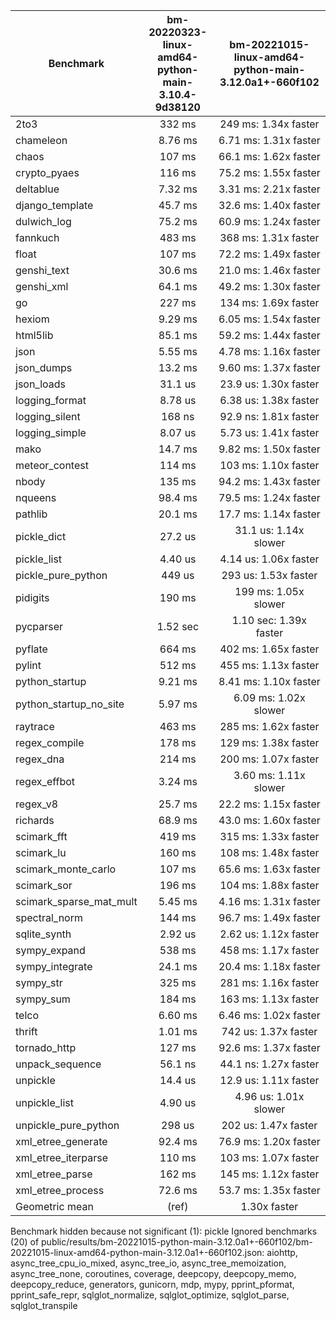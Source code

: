 | Benchmark               | bm-20220323-linux-amd64-python-main-3.10.4-9d38120 | bm-20221015-linux-amd64-python-main-3.12.0a1+-660f102 |
|-------------------------|:--------------------------------------------------:|:-----------------------------------------------------:|
| 2to3                    | 332 ms                                             | 249 ms: 1.34x faster                                  |
| chameleon               | 8.76 ms                                            | 6.71 ms: 1.31x faster                                 |
| chaos                   | 107 ms                                             | 66.1 ms: 1.62x faster                                 |
| crypto_pyaes            | 116 ms                                             | 75.2 ms: 1.55x faster                                 |
| deltablue               | 7.32 ms                                            | 3.31 ms: 2.21x faster                                 |
| django_template         | 45.7 ms                                            | 32.6 ms: 1.40x faster                                 |
| dulwich_log             | 75.2 ms                                            | 60.9 ms: 1.24x faster                                 |
| fannkuch                | 483 ms                                             | 368 ms: 1.31x faster                                  |
| float                   | 107 ms                                             | 72.2 ms: 1.49x faster                                 |
| genshi_text             | 30.6 ms                                            | 21.0 ms: 1.46x faster                                 |
| genshi_xml              | 64.1 ms                                            | 49.2 ms: 1.30x faster                                 |
| go                      | 227 ms                                             | 134 ms: 1.69x faster                                  |
| hexiom                  | 9.29 ms                                            | 6.05 ms: 1.54x faster                                 |
| html5lib                | 85.1 ms                                            | 59.2 ms: 1.44x faster                                 |
| json                    | 5.55 ms                                            | 4.78 ms: 1.16x faster                                 |
| json_dumps              | 13.2 ms                                            | 9.60 ms: 1.37x faster                                 |
| json_loads              | 31.1 us                                            | 23.9 us: 1.30x faster                                 |
| logging_format          | 8.78 us                                            | 6.38 us: 1.38x faster                                 |
| logging_silent          | 168 ns                                             | 92.9 ns: 1.81x faster                                 |
| logging_simple          | 8.07 us                                            | 5.73 us: 1.41x faster                                 |
| mako                    | 14.7 ms                                            | 9.82 ms: 1.50x faster                                 |
| meteor_contest          | 114 ms                                             | 103 ms: 1.10x faster                                  |
| nbody                   | 135 ms                                             | 94.2 ms: 1.43x faster                                 |
| nqueens                 | 98.4 ms                                            | 79.5 ms: 1.24x faster                                 |
| pathlib                 | 20.1 ms                                            | 17.7 ms: 1.14x faster                                 |
| pickle_dict             | 27.2 us                                            | 31.1 us: 1.14x slower                                 |
| pickle_list             | 4.40 us                                            | 4.14 us: 1.06x faster                                 |
| pickle_pure_python      | 449 us                                             | 293 us: 1.53x faster                                  |
| pidigits                | 190 ms                                             | 199 ms: 1.05x slower                                  |
| pycparser               | 1.52 sec                                           | 1.10 sec: 1.39x faster                                |
| pyflate                 | 664 ms                                             | 402 ms: 1.65x faster                                  |
| pylint                  | 512 ms                                             | 455 ms: 1.13x faster                                  |
| python_startup          | 9.21 ms                                            | 8.41 ms: 1.10x faster                                 |
| python_startup_no_site  | 5.97 ms                                            | 6.09 ms: 1.02x slower                                 |
| raytrace                | 463 ms                                             | 285 ms: 1.62x faster                                  |
| regex_compile           | 178 ms                                             | 129 ms: 1.38x faster                                  |
| regex_dna               | 214 ms                                             | 200 ms: 1.07x faster                                  |
| regex_effbot            | 3.24 ms                                            | 3.60 ms: 1.11x slower                                 |
| regex_v8                | 25.7 ms                                            | 22.2 ms: 1.15x faster                                 |
| richards                | 68.9 ms                                            | 43.0 ms: 1.60x faster                                 |
| scimark_fft             | 419 ms                                             | 315 ms: 1.33x faster                                  |
| scimark_lu              | 160 ms                                             | 108 ms: 1.48x faster                                  |
| scimark_monte_carlo     | 107 ms                                             | 65.6 ms: 1.63x faster                                 |
| scimark_sor             | 196 ms                                             | 104 ms: 1.88x faster                                  |
| scimark_sparse_mat_mult | 5.45 ms                                            | 4.16 ms: 1.31x faster                                 |
| spectral_norm           | 144 ms                                             | 96.7 ms: 1.49x faster                                 |
| sqlite_synth            | 2.92 us                                            | 2.62 us: 1.12x faster                                 |
| sympy_expand            | 538 ms                                             | 458 ms: 1.17x faster                                  |
| sympy_integrate         | 24.1 ms                                            | 20.4 ms: 1.18x faster                                 |
| sympy_str               | 325 ms                                             | 281 ms: 1.16x faster                                  |
| sympy_sum               | 184 ms                                             | 163 ms: 1.13x faster                                  |
| telco                   | 6.60 ms                                            | 6.46 ms: 1.02x faster                                 |
| thrift                  | 1.01 ms                                            | 742 us: 1.37x faster                                  |
| tornado_http            | 127 ms                                             | 92.6 ms: 1.37x faster                                 |
| unpack_sequence         | 56.1 ns                                            | 44.1 ns: 1.27x faster                                 |
| unpickle                | 14.4 us                                            | 12.9 us: 1.11x faster                                 |
| unpickle_list           | 4.90 us                                            | 4.96 us: 1.01x slower                                 |
| unpickle_pure_python    | 298 us                                             | 202 us: 1.47x faster                                  |
| xml_etree_generate      | 92.4 ms                                            | 76.9 ms: 1.20x faster                                 |
| xml_etree_iterparse     | 110 ms                                             | 103 ms: 1.07x faster                                  |
| xml_etree_parse         | 162 ms                                             | 145 ms: 1.12x faster                                  |
| xml_etree_process       | 72.6 ms                                            | 53.7 ms: 1.35x faster                                 |
| Geometric mean          | (ref)                                              | 1.30x faster                                          |

Benchmark hidden because not significant (1): pickle
Ignored benchmarks (20) of public/results/bm-20221015-python-main-3.12.0a1+-660f102/bm-20221015-linux-amd64-python-main-3.12.0a1+-660f102.json: aiohttp, async_tree_cpu_io_mixed, async_tree_io, async_tree_memoization, async_tree_none, coroutines, coverage, deepcopy, deepcopy_memo, deepcopy_reduce, generators, gunicorn, mdp, mypy, pprint_pformat, pprint_safe_repr, sqlglot_normalize, sqlglot_optimize, sqlglot_parse, sqlglot_transpile
